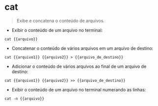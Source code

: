 # cat

> Exibe e concatena o conteúdo de arquivos.

- Exibir o conteúdo de um arquivo no terminal:

`cat {{arquivo}}`

- Concatenar o conteúdo de vários arquivos em um arquivo de destino:

`cat {{arquivo1}} {{arquivo2}} > {{arquivo_de_destino}}`

- Adicionar o conteúdo de vários arquivos ao final de um arquivo de destino:

`cat {{arquivo1}} {{arquivo2}} >> {{arquivo_de_destino}}`

- Exibir o conteúdo de um arquivo no terminal numerando as linhas:

`cat -n {{arquivo}}`